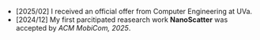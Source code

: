 - [2025/02] I received an official offer from Computer Engineering at UVa.
- [2024/12] My first parcitipated reasearch work **NanoScatter** was accepted by *ACM MobiCom, 2025*.